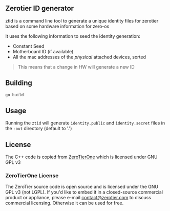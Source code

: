 ## Zerotier ID generator
ztid is a command line tool to generate a unique identity files for zerotier based on some hardware information
for zero-os

It uses the following information to seed the identity generation:
- Constant Seed
- Motherboard ID (if available)
- All the mac addresses of the *physical* attached devices, sorted

> This means that a change in HW will generate a new ID

## Building
```bash
go build
```

## Usage
Running the `ztid` will generate `identity.public` and `identity.secret` files in the `-out` directory (default to '.')

## License
The C++ code is copied from [ZeroTierOne](https://github.com/zerotier/ZeroTierOne) which is licensed under GNU GPL v3

### ZeroTierOne License
The ZeroTier source code is open source and is licensed under the GNU GPL v3 (not LGPL).
If you'd like to embed it in a closed-source commercial product or appliance,
please e-mail contact@zerotier.com to discuss commercial licensing. Otherwise it can be used for free.
